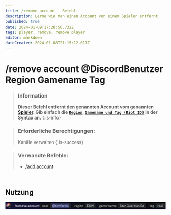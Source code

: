 ```yaml
---
title: /remove account - Befehl
description: Lerne wie man einen Account von einem Spieler entfernt.
published: true
date: 2024-01-09T17:28:50.732Z
tags: player, remove, remove player
editor: markdown
dateCreated: 2024-01-08T21:15:12.017Z
---
```


# /remove account @DiscordBenutzer Region Gamename Tag

>### Information
>**Dieser Befehl entfernt den genannten Account vom genannten [Spieler](/en/terms/player). Gib einfach die [`Region`](/de/terms/region), [`Gamename und Tag (Riot ID)`](/de/terms/riotid) in der Syntax an.**
>{.is-info}

>### Erforderliche Berechtigungen:
> Kanäle verwalten
>{.is-success}

>### Verwandte Befehle:
>-   [/add account](/de/commands/add/account/)  

<br>

## Nutzung
![](/en_/en_remove_account_riotid.png)